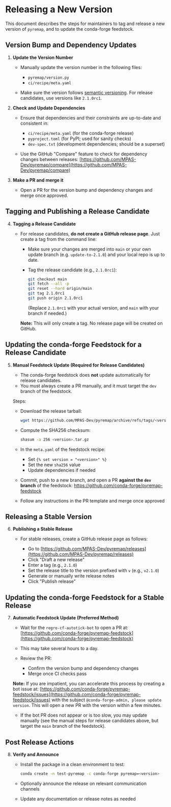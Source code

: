 # Releasing a New Version

This document describes the steps for maintainers to tag and release a new
version of `pyremap`, and to update the conda-forge feedstock.

## Version Bump and Dependency Updates

1. **Update the Version Number**

   - Manually update the version number in the following files:

     - `pyremap/version.py`
     - `ci/recipe/meta.yaml`

   - Make sure the version follows [semantic versioning](https://semver.org/).
     For release candidates, use versions like `2.1.0rc1`.

2. **Check and Update Dependencies**

   - Ensure that dependencies and their constraints are up-to-date and
     consistent in:

     - `ci/recipe/meta.yaml` (for the conda-forge release)
     - `pyproject.toml` (for PyPI; used for sanity checks)
     - `dev-spec.txt` (development dependencies; should be a superset)

   - Use the GitHub "Compare" feature to check for dependency changes between
     releases:
     [https://github.com/MPAS-Dev/pyremap/compare](https://github.com/MPAS-Dev/pyremap/compare)

3. **Make a PR and merge it**

   - Open a PR for the version bump and dependency changes and merge once
     approved.

## Tagging and Publishing a Release Candidate

4. **Tagging a Release Candidate**

   - For release candidates, **do not create a GitHub release page**. Just
     create a tag from the command line:

     - Make sure your changes are merged into `main` or your own update branch
       (e.g. `update-to-2.1.0`) and your local repo is up to date.

     - Tag the release candidate (e.g., `2.1.0rc1`):

       ```bash
       git checkout main
       git fetch --all -p
       git reset --hard origin/main
       git tag 2.1.0rc1
       git push origin 2.1.0rc1
       ```

       (Replace `2.1.0rc1` with your actual version, and `main` with your
       branch if needed.)

     **Note:** This will only create a tag. No release page will be created on
     GitHub.

## Updating the conda-forge Feedstock for a Release Candidate

5. **Manual Feedstock Update (Required for Release Candidates)**

   - The conda-forge feedstock does **not** update automatically for release
     candidates.
   - You must always create a PR manually, and it must target the `dev`
     branch of the feedstock.

   Steps:

   - Download the release tarball:

     ```bash
     wget https://github.com/MPAS-Dev/pyremap/archive/refs/tags/<version>.tar.gz
     ```

   - Compute the SHA256 checksum:

     ```bash
     shasum -a 256 <version>.tar.gz
     ```

   - In the `meta.yaml` of the feedstock recipe:
     - Set `{% set version = "<version>" %}`
     - Set the new `sha256` value
     - Update dependencies if needed

   - Commit, push to a new branch, and open a PR **against the `dev` branch**
     of the feedstock:
     https://github.com/conda-forge/pyremap-feedstock

   - Follow any instructions in the PR template and merge once approved

## Releasing a Stable Version

6. **Publishing a Stable Release**

   - For stable releases, create a GitHub release page as follows:

     - Go to [https://github.com/MPAS-Dev/pyremap/releases](https://github.com/MPAS-Dev/pyremap/releases)
     - Click "Draft a new release"
     - Enter a tag (e.g., `2.1.0`)
     - Set the release title to the version prefixed with `v` (e.g., `v2.1.0`)
     - Generate or manually write release notes
     - Click "Publish release"

## Updating the conda-forge Feedstock for a Stable Release

7. **Automatic Feedstock Update (Preferred Method)**

   - Wait for the `regro-cf-autotick-bot` to open a PR at:
     [https://github.com/conda-forge/pyremap-feedstock](https://github.com/conda-forge/pyremap-feedstock)

   - This may take several hours to a day.

   - Review the PR:
     - Confirm the version bump and dependency changes
     - Merge once CI checks pass

   **Note:** If you are impatient, you can accelerate this process by creating
   a bot issue at:
   [https://github.com/conda-forge/pyremap-feedstock/issues](https://github.com/conda-forge/pyremap-feedstock/issues)
   with the subject `@conda-forge-admin, please update version`. This will open
   a new PR with the version within a few minutes.

   - If the bot PR does not appear or is too slow, you may update manually (see
     the manual steps for release candidates above, but target the `main`
     branch of the feedstock).

## Post Release Actions

8. **Verify and Announce**

   - Install the package in a clean environment to test:

     ```bash
     conda create -n test-pyremap -c conda-forge pyremap=<version>
     ```

   - Optionally announce the release on relevant communication channels

   - Update any documentation or release notes as needed
